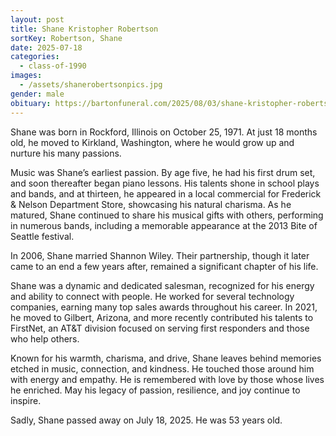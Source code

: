 ```yaml
---
layout: post
title: Shane Kristopher Robertson
sortKey: Robertson, Shane
date: 2025-07-18
categories:
  - class-of-1990
images:
  - /assets/shanerobertsonpics.jpg
gender: male
obituary: https://bartonfuneral.com/2025/08/03/shane-kristopher-robertson/
---
```

Shane was born in Rockford, Illinois on October 25, 1971. At just 18 months old, he moved to Kirkland, Washington, where he would grow up and nurture his many passions.

Music was Shane’s earliest passion. By age five, he had his first drum set, and soon thereafter began piano lessons. His talents shone in school plays and bands, and at thirteen, he appeared in a local commercial for Frederick & Nelson Department Store, showcasing his natural charisma. As he matured, Shane continued to share his musical gifts with others, performing in numerous bands, including a memorable appearance at the 2013 Bite of Seattle festival.

In 2006, Shane married Shannon Wiley. Their partnership, though it later came to an end a few years after, remained a significant chapter of his life.

Shane was a dynamic and dedicated salesman, recognized for his energy and ability to connect with people. He worked for several technology companies, earning many top sales awards throughout his career. In 2021, he moved to Gilbert, Arizona, and more recently contributed his talents to FirstNet, an AT&T division focused on serving first responders and those who help others.

Known for his warmth, charisma, and drive, Shane leaves behind memories etched in music, connection, and kindness. He touched those around him with energy and empathy. He is remembered with love by those whose lives he enriched. May his legacy of passion, resilience, and joy continue to inspire.

 Sadly, Shane passed away on July 18, 2025. He was 53 years old.